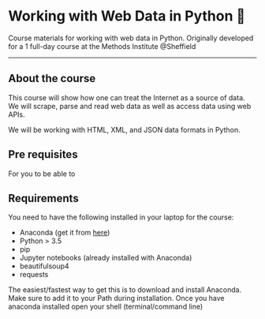 # Working with Web Data in Python 🐍
Course materials for working with web data in Python. Originally developed for a 1 full-day course at the Methods Institute @Sheffield

---

## About the course
This course will show how one can treat the Internet as a source of data.
We will scrape, parse and read web data as well as access data using web APIs.

We will be working with HTML, XML, and JSON data formats in Python.

## Pre requisites
For you to be able to


## Requirements
You need to have the following installed in your laptop for the course:
- Anaconda (get it from [here](https://www.anaconda.com/download/#macos))
- Python > 3.5
- pip
- Jupyter notebooks (already installed with Anaconda)
- beautifulsoup4
- requests

The easiest/fastest way to get this is to download and install Anaconda. Make sure to add it to your Path during installation.
Once you have anaconda installed open your shell (terminal/command line)

